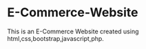 # E-Commerce-Website
This is an E-Commerce Website created using html,css,bootstrap,javascript,php.
